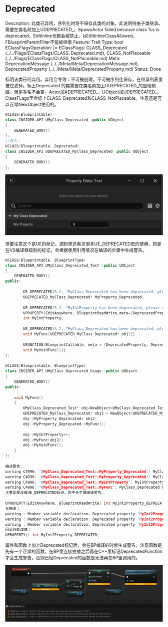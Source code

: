 # Deprecated

Description: 此类已弃用，序列化时将不保存此类的对象。此说明符由子类继承。需要在类名前加上UDEPRECATED_，SpawnActor failed because class %s is deprecated。EditInline也都会被禁止。IsEditInlineClassAllowed，FBlueprintParentFilter不能被继承
Feature: Trait
Type: bool
EClassFlagsOperation: |=
EClassFlags: CLASS_Deprecated (../../Flags/EClassFlags/CLASS_Deprecated.md), CLASS_NotPlaceable (../../Flags/EClassFlags/CLASS_NotPlaceable.md)
Meta: DeprecationMessage (../../Meta/Meta/DeprecationMessage.md), DeprecatedProperty (../../Meta/Meta/DeprecatedProperty.md)
Status: Done

标明该类已经弃用。弃用会导致：不可被创建，不可被序列化保存，在继承列表里被过滤掉。标上Deprecated 的类需要在类名前加上UDEPRECATED_的显眼前缀，但是类名不会变，Actor加ADEPRECATED_，UObject加UDEPRECATED_。ClassFLags里会标上CLASS_Deprecated和CLASS_NotPlaceable。注意还是可以正常NewObject使用的。

```cpp
UCLASS(Blueprintable)
class INSIDER_API UMyClass_Deprecated :public UObject
{
	GENERATED_BODY()
};
//改为：
UCLASS(Blueprintable, Deprecated)
class INSIDER_API UDEPRECATED_MyClass_Deprecated :public UObject
{
	GENERATED_BODY()
};
```

![Untitled](Deprecated/Untitled.png)

但要注意这个是UE的标记。源码里还看见很多UE_DEPRECATED宏的使用，则是在VS编译器级别的标记，会根据使用引用情况在编译的步骤中生成警告。

```cpp
UCLASS(Blueprintable, BlueprintType)
class INSIDER_API UMyClass_Deprecated_Test :public UObject
{
	GENERATED_BODY()
public:

		UE_DEPRECATED(5.2, "MyClass_Deprecated has been deprecated, please remove it.")
		UDEPRECATED_MyClass_Deprecated* MyProperty_Deprecated;

		UE_DEPRECATED(5.2, "MyIntProperty has been deprecated, please remove it.")
		UPROPERTY(EditAnywhere, BlueprintReadWrite,meta=(DeprecatedProperty, DeprecationMessage = "MyIntProperty has been deprecated."))
		int MyIntProperty;

		UE_DEPRECATED(5.2, "MyClass_Deprecated has been deprecated, please remove it.")
		void MyFunc(UDEPRECATED_MyClass_Deprecated* obj){}

		UFUNCTION(BlueprintCallable, meta = (DeprecatedProperty, DeprecationMessage="MyVoidFunc has been deprecated."))
		void MyVoidFunc(){}
};

UCLASS(Blueprintable, BlueprintType)
class INSIDER_API UMyClass_Deprecated_Usage :public UObject
{
	GENERATED_BODY()
public:

	void MyFunc()
	{
		UMyClass_Deprecated_Test* obj=NewObject<UMyClass_Deprecated_Test>();
		UDEPRECATED_MyClass_Deprecated* obj2 = NewObject<UDEPRECATED_MyClass_Deprecated>();
		obj->MyProperty_Deprecated= obj2;
		obj->MyProperty_Deprecated->MyFunc(); 

		obj->MyIntProperty++;
		obj->MyFunc(obj2);
		obj->MyVoidFunc();
	}
};

编译警告：
warning C4996: 'UMyClass_Deprecated_Test::MyProperty_Deprecated': MyClass_Deprecated has been deprecated, please remove it. Please update your code to the new API before upgrading to the next release, otherwise your project will no longer compile.
warning C4996: 'UMyClass_Deprecated_Test::MyProperty_Deprecated': MyClass_Deprecated has been deprecated, please remove it. Please update your code to the new API before upgrading to the next release, otherwise your project will no longer compile.
warning C4996: 'UMyClass_Deprecated_Test::MyIntProperty': MyIntProperty has been deprecated, please remove it. Please update your code to the new API before upgrading to the next release, otherwise your project will no longer compile.
warning C4996: 'UMyClass_Deprecated_Test::MyFunc': MyClass_Deprecated has been deprecated, please remove it. Please update your code to the new API before upgrading to the next release, otherwise your project will no longer compile.
注意如果没有UE_DEPRECATED标记，则不会生成编译警告。

UPROPERTY(EditAnywhere, BlueprintReadWrite)	int MyInt2Property_DEPRECATED;
会触发：
warning : Member variable declaration: Deprecated property 'MyInt2Property_DEPRECATED' should not be marked as blueprint visible without having a BlueprintGetter
warning : Member variable declaration: Deprecated property 'MyInt2Property_DEPRECATED' should not be marked as blueprint writable without having a BlueprintSetter
warning : Member variable declaration: Deprecated property 'MyInt2Property_DEPRECATED' should not be marked as visible or editable
因此只能改成：
UPROPERTY()	int MyInt2Property_DEPRECATED;
```

属性和函数上加上Deprecated标记后，会在BP编译的时候生成警告。注意函数是先有一个正常的函数，在BP里连接完成之后再在C++里标记DeprecatedFunction才会生成警告，否则已经Deprecated的函数是无法再在BP里调用的。

![Untitled](Deprecated/Untitled%201.png)